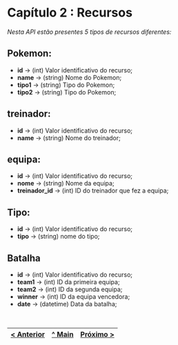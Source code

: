 # Capítulo 2 : Recursos
_Nesta API estão presentes 5 tipos de recursos diferentes:_

## Pokemon:
* **id** -> (int) Valor identificativo do recurso;
* **name** -> (string) Nome do Pokemon;
* **tipo1** -> (string) Tipo do Pokemon;
* **tipo2** -> (string) Tipo do Pokemon;


## treinador:
* **id** -> (int) Valor identificativo do recurso;
* **name** -> (string) Nome do treinador;



## equipa:
* **id** -> (int) Valor identificativo do recurso;
* **nome** -> (string) Nome da equipa;
* **treinador_id** -> (int) ID do treinador que fez a equipa;



## Tipo:
* **id** -> (int) Valor identificativo do recurso;
* **tipo** -> (string) nome do tipo;


## Batalha
* **id** -> (int) Valor identificativo do recurso;
* **team1** -> (int) ID da primeira equipa;
* **team2** -> (int) ID da segunda equipa;
* **winner** -> (int) ID da equipa vencedora;
* **date** -> (datetime) Data da batalha;



<br>

[< Anterior](c1.md) | [^ Main](../../../) | [Próximo >](c3.md)
:--- | :---: | ---: 